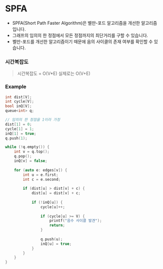 # SPFA

* SPFA(Short Path Faster Algorithm)은 벨만-포드 알고리즘을 개선한 알고리즘입니다.
* 그래프의 임의의 한 정점에서 모든 정점까지의 최단거리를 구할 수 있습니다.
* 벨만-포드를 개선한 알고리즘이기 때문에 음의 사이클의 존재 여부를 확인할 수 있습니다.



### 시간복잡도

> 시간복잡도 = O(V*E)
> 실제로는 O(V+E)



### Example

```c++
int dist[V];
int cycle[V];
bool inQ[V];
queue<int> q;

// 임의의 한 정점을 1이라 가정
dist[1] = 0;
cycle[1] = 1;
inQ[1] = true;
q.push(1);

while (!q.empty()) {
    int v = q.top();
    q.pop();
    inQ[v] = false;
    
    for (auto e: edges[v]) {
        int u = e.first;
        int c = e.second;
        
        if (dist[u] > dist[v] + c) {
            dist[u] = dist[v] + c;
            
            if (!inQ[u]) {
                cycle[u]++;
                
                if (cycle[u] >= V) {
                    printf("음수 사이클 발견");
                    return;
                }
                
                q.push(u);
                inQ[u] = true;
            }
        }
    }
}
```

